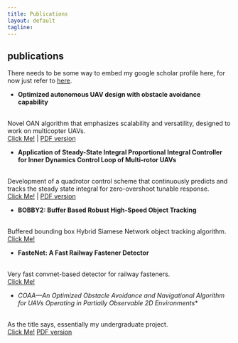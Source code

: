 ```yaml
---
title: Publications
layout: default
tagline:
---
```


<div>
  <h2 class="page-header-brief">publications</h2>
  <div class="line-sep"></div>
</div>

There needs to be some way to embed my google scholar profile here, for now just refer to <a href="https://scholar.google.com/citations?user=FHvuXNcAAAAJ&hl=en" target="_blank">here</a>.

- **Optimized autonomous UAV design with obstacle avoidance capability**
<br/>
Novel OAN algorithm that emphasizes scalability and versatility, designed to work on multicopter UAVs.
<br/>
<a href="https://aip.scitation.org/doi/abs/10.1063/5.0001372" target="_blank">Click Me!</a> | 
<a href="{{ site.BASE_PATH }}/assets/media/AIP2020.pdf" target="_blank">PDF version</a>

- **Application of Steady-State Integral Proportional Integral Controller for Inner Dynamics Control Loop of Multi-rotor UAVs** 
<br/>
Development of a quadrotor control scheme that continuously predicts and tracks the steady state integral for zero-overshoot tunable response.
<br/>
<a href="https://ieeexplore.ieee.org/abstract/document/8776780" target="_blank">Click Me!</a> | 
<a href="{{ site.BASE_PATH }}/assets/media/ICACCA2018.pdf" target="_blank">PDF version</a>

- **BOBBY2: Buffer Based Robust High-Speed Object Tracking**
<br/>
Buffered bounding box Hybrid Siamese Network object tracking algorithm. 
<br/>
<a href="https://arxiv.org/abs/1910.08263" target="_blank">Click Me!</a>

- **FasteNet: A Fast Railway Fastener Detector**
<br/>
Very fast convnet-based detector for railway fasteners.
<br/>
<a href="https://arxiv.org/abs/2012.07968" target="_blank">Click Me!</a>

- **COAA*—An Optimized Obstacle Avoidance and Navigational Algorithm for UAVs Operating in Partially Observable 2D Environments**
<br/>
As the title says, essentially my undergraduate project.
<br/>
<a href="https://www.worldscientific.com/doi/abs/10.1142/S2301385022500091" target="_blank">Click Me!</a>
<a href="{{ site.BASE_PATH }}/assets/media/US2021.pdf" target="_blank">PDF version</a>

